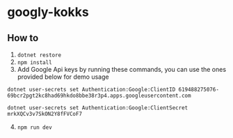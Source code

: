 # googly-kokks

## How to
1. `dotnet restore`
2. `npm install`
3. Add Google Api keys by running these commands, you can use the ones provided below for demo usage

`dotnet user-secrets set Authentication:Google:ClientID 619488275076-69bcr2pgt2kc8had69hkdo8bbe38r3p4.apps.googleusercontent.com`

`dotnet user-secrets set Authentication:Google:ClientSecret mrkXQCv3v7SkON2Y8fFVCoF7`

4. `npm run dev`

